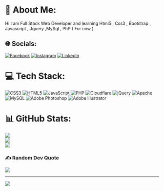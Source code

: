 # 💫 About Me:
Hi I am Full Stack Web Developer and learning Html5 , Css3 , Bootstrap , Javascript , Jquery ,MySql , PhP ( For now ).


## 🌐 Socials:
[![Facebook](https://img.shields.io/badge/Facebook-%231877F2.svg?logo=Facebook&logoColor=white)](https://facebook.com/VasifGarayev) [![Instagram](https://img.shields.io/badge/Instagram-%23E4405F.svg?logo=Instagram&logoColor=white)](https://instagram.com/vasifcoding) [![LinkedIn](https://img.shields.io/badge/LinkedIn-%230077B5.svg?logo=linkedin&logoColor=white)](https://linkedin.com/in/VasifGarayev) 

# 💻 Tech Stack:
![CSS3](https://img.shields.io/badge/css3-%231572B6.svg?style=for-the-badge&logo=css3&logoColor=white) ![HTML5](https://img.shields.io/badge/html5-%23E34F26.svg?style=for-the-badge&logo=html5&logoColor=white) ![JavaScript](https://img.shields.io/badge/javascript-%23323330.svg?style=for-the-badge&logo=javascript&logoColor=%23F7DF1E) ![PHP](https://img.shields.io/badge/php-%23777BB4.svg?style=for-the-badge&logo=php&logoColor=white) ![Cloudflare](https://img.shields.io/badge/Cloudflare-F38020?style=for-the-badge&logo=Cloudflare&logoColor=white) ![jQuery](https://img.shields.io/badge/jquery-%230769AD.svg?style=for-the-badge&logo=jquery&logoColor=white) ![Apache](https://img.shields.io/badge/apache-%23D42029.svg?style=for-the-badge&logo=apache&logoColor=white) ![MySQL](https://img.shields.io/badge/mysql-%2300f.svg?style=for-the-badge&logo=mysql&logoColor=white) ![Adobe Photoshop](https://img.shields.io/badge/adobephotoshop-%2331A8FF.svg?style=for-the-badge&logo=adobephotoshop&logoColor=white) ![Adobe Illustrator](https://img.shields.io/badge/adobeillustrator-%23FF9A00.svg?style=for-the-badge&logo=adobeillustrator&logoColor=white)
# 📊 GitHub Stats:
![](https://github-readme-stats.vercel.app/api?username=vasifcoding&theme=dark&hide_border=false&include_all_commits=false&count_private=false)<br/>
![](https://github-readme-streak-stats.herokuapp.com/?user=vasifcoding&theme=dark&hide_border=false)<br/>
![](https://github-readme-stats.vercel.app/api/top-langs/?username=vasifcoding&theme=dark&hide_border=false&include_all_commits=false&count_private=false&layout=compact)

### ✍️ Random Dev Quote
![](https://quotes-github-readme.vercel.app/api?type=horizontal&theme=radical)

---
[![](https://visitcount.itsvg.in/api?id=vasifcoding&icon=2&color=0)](https://visitcount.itsvg.in)

<!-- Proudly created with GPRM ( https://gprm.itsvg.in ) -->
